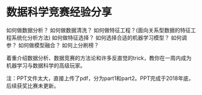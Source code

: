 # 数据科学竞赛经验分享
如何做数据分析？
如何做数据清洗？
如何做特征工程？(面向关系型数据的特征工程系统化分析方法)
如何做特征选择？
如何选择合适的机器学习模型？
如何调参？
如何做模型融合？
如何上分刷榜？

着重介绍数据分析、数据竞赛的方法论和许多反直觉的trick，教你在一周内成为机器学习与数据科学的高级玩家。

注：PPT文件太大，直接上传了pdf，分为part1和part2。PPT完成于2018年底，后续获奖比赛未更新。